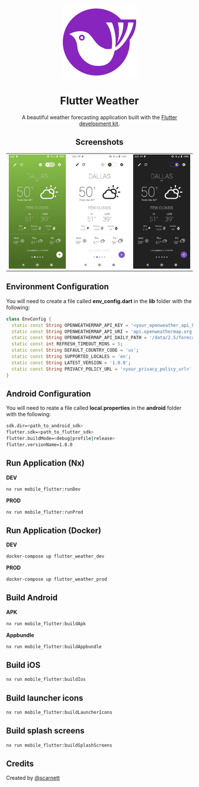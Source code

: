 <p align="center">
  <img src="../../docs/images/logo.png" alt="Flutter Weather" width="200" />
</p>

<h1 align="center">Flutter Weather</h1>
<p align="center">A beautiful weather forecasting application built with the <a href="https://www.flutter.dev/" target="_blank">Flutter development kit</a>.</p>


<h2 align="center">Screenshots</h2>
<table cellspacing="0" style="width:100%">
  <tbody>
    <tr>
      <td style="text-align:right"><img src="../../docs/images/screen1.png" alt="Flutter Weather" style="max-height:500px" /></td>
      <td style="text-align:center"><img src="../../docs/images/screen2.png" alt="Flutter Weather" style="max-height:500px" /></td>
      <td style="text-align:left"><img src="../../docs/images/screen3.png" alt="Flutter Weather" style="max-height:500px" /></td>
    </tr>
  </tbody>
</table>

## Environment Configuration
You will need to create a file called **env_config.dart** in the **lib** folder with the following:

```dart
class EnvConfig {
  static const String OPENWEATHERMAP_API_KEY = '<your_openweather_api_key>';
  static const String OPENWEATHERMAP_API_URI = 'api.openweathermap.org';
  static const String OPENWEATHERMAP_API_DAILY_PATH = '/data/2.5/forecast/daily';
  static const int REFRESH_TIMEOUT_MINS = 5;
  static const String DEFAULT_COUNTRY_CODE = 'us';
  static const String SUPPORTED_LOCALES = 'en';
  static const String LATEST_VERSION = '1.0.0';
  static const String PRIVACY_POLICY_URL = '<your_privacy_policy_url>';
}

```

## Android Configuration
You will need to reate a file called **local.properties** in the **android** folder with the following:
```bash
sdk.dir=<path_to_android_sdk>
flutter.sdk=<path_to_flutter_sdk>
flutter.buildMode=<debug|profile|release>
flutter.versionName=1.0.0
```

## Run Application (Nx)

**DEV**
```bash
nx run mobile_flutter:runDev
```

**PROD**
```bash
nx run mobile_flutter:runProd
```

## Run Application (Docker)

**DEV**
```bash
docker-compose up flutter_weather_dev
```

**PROD**
```bash
docker-compose up flutter_weather_prod
```

## Build Android
**APK**
```bash
nx run mobile_flutter:buildApk
```

**Appbundle**
```bash
nx run mobile_flutter:buildAppbundle
```

## Build iOS
```bash
nx run mobile_flutter:buildIos
```

## Build launcher icons

```bash
nx run mobile_flutter:buildLauncherIcons
```

## Build splash screens

```bash
nx run mobile_flutter:buildSplashScreens
```

## Credits
Created by [@scarnett](https://github.com/scarnett/)
